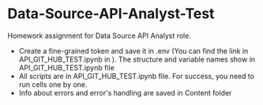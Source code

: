 # Data-Source-API-Analyst-Test
Homework assignment for Data Source API Analyst role.

- Create a fine-grained token and save it in .env (You can find the link in API_GIT_HUB_TEST.ipynb in ). The structure and variable names show in API_GIT_HUB_TEST.ipynb file
- All scripts are in API_GIT_HUB_TEST.ipynb file. For success, you need to run cells one by one.
- Info about errors and error's handling are saved in Content folder


